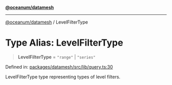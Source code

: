 [**@oceanum/datamesh**](../README.md)

***

[@oceanum/datamesh](../README.md) / LevelFilterType

# Type Alias: LevelFilterType

> **LevelFilterType** = `"range"` \| `"series"`

Defined in: [packages/datamesh/src/lib/query.ts:30](https://github.com/oceanum-io/oceanum-js/blob/de54745f7642df8f064f1c2211b399c4854806ac/packages/datamesh/src/lib/query.ts#L30)

LevelFilterType type representing types of level filters.
